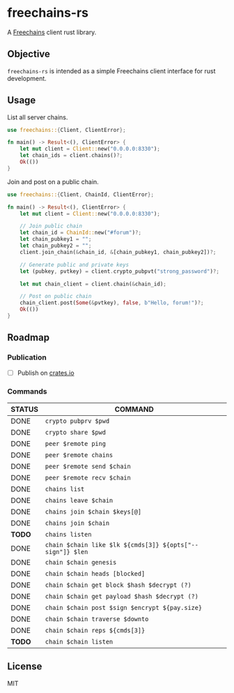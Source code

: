 # freechains-rs

A [Freechains](https://github.com/Freechains) client rust library.

## Objective

`freechains-rs` is intended as a simple Freechains client interface for rust development.

## Usage

List all server chains.

```rust
use freechains::{Client, ClientError};

fn main() -> Result<(), ClientError> {
    let mut client = Client::new("0.0.0.0:8330");
    let chain_ids = client.chains()?;
    Ok(())
}
```

Join and post on a public chain.

```rust
use freechains::{Client, ChainId, ClientError};

fn main() -> Result<(), ClientError> {
    let mut client = Client::new("0.0.0.0:8330");

    // Join public chain
    let chain_id = ChainId::new("#forum")?;
    let chain_pubkey1 = "";
    let chain_pubkey2 = "";
    client.join_chain(&chain_id, &[chain_pubkey1, chain_pubkey2])?;

    // Generate public and private keys
    let (pubkey, pvtkey) = client.crypto_pubpvt("strong_password")?;

    let mut chain_client = client.chain(&chain_id);

    // Post on public chain
    chain_client.post(Some(&pvtkey), false, b"Hello, forum!")?;
    Ok(())
}
```

## Roadmap

### Publication

* [ ] Publish on [crates.io](http://crates.io)

### Commands

| STATUS   | COMMAND                                                   |
|----------|-----------------------------------------------------------|
| DONE     | `crypto pubprv $pwd`                                      |
| DONE     | `crypto share $pwd`                                       |
| DONE     | `peer $remote ping`                                       |
| DONE     | `peer $remote chains`                                     |
| DONE     | `peer $remote send $chain`                                |
| DONE     | `peer $remote recv $chain`                                |
| DONE     | `chains list`                                             |
| DONE     | `chains leave $chain`                                     |
| DONE     | `chains join $chain $keys[@]`                             |
| DONE     | `chains join $chain`                                      |
| **TODO** | `chains listen`                                           |
| DONE     | `chain $chain like $lk ${cmds[3]} ${opts["--sign"]} $len` |
| DONE     | `chain $chain genesis`                                    |
| DONE     | `chain $chain heads [blocked]`                            |
| DONE     | `chain $chain get block $hash $decrypt (?)`               |
| DONE     | `chain $chain get payload $hash $decrypt (?)`             |
| DONE     | `chain $chain post $sign $encrypt ${pay.size}`            |
| DONE     | `chain $chain traverse $downto`                           |
| DONE     | `chain $chain reps ${cmds[3]}`                            |
| **TODO** | `chain $chain listen`                                     |


## License

MIT
